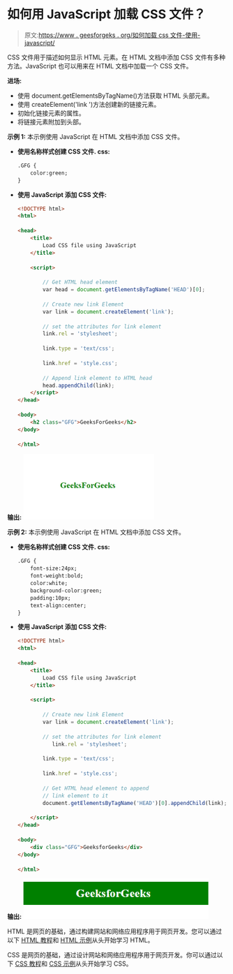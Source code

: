 # 如何用 JavaScript 加载 CSS 文件？

> 原文:[https://www . geesforgeks . org/如何加载 css 文件-使用-javascript/](https://www.geeksforgeeks.org/how-to-load-css-files-using-javascript/)

CSS 文件用于描述如何显示 HTML 元素。在 HTML 文档中添加 CSS 文件有多种方法。JavaScript 也可以用来在 HTML 文档中加载一个 CSS 文件。

**进场:**

*   使用 document.getElementsByTagName()方法获取 HTML 头部元素。
*   使用 createElement('link ')方法创建新的链接元素。
*   初始化链接元素的属性。
*   将链接元素附加到头部。

**示例 1:** 本示例使用 JavaScript 在 HTML 文档中添加 CSS 文件。

*   **使用名称样式创建 CSS 文件. css:**

    ```html
    .GFG {
        color:green;
    }
    ```

*   **使用 JavaScript 添加 CSS 文件:**

    ```html
    <!DOCTYPE html>
    <html>

    <head>
        <title>
            Load CSS file using JavaScript
        </title>

        <script>

            // Get HTML head element
            var head = document.getElementsByTagName('HEAD')[0]; 

            // Create new link Element
            var link = document.createElement('link');

            // set the attributes for link element 
            link.rel = 'stylesheet'; 

            link.type = 'text/css';

            link.href = 'style.css'; 

            // Append link element to HTML head
            head.appendChild(link); 
        </script> 
    </head>

    <body>
        <h2 class="GFG">GeeksForGeeks</h2>
    </body>

    </html>                    
    ```

**输出:**
![](img/af722dc4aa828bffb89f14a8254f2f9a.png)

**示例 2:** 本示例使用 JavaScript 在 HTML 文档中添加 CSS 文件。

*   **使用名称样式创建 CSS 文件. css:**

    ```html
    .GFG {
        font-size:24px;
        font-weight:bold;
        color:white;
        background-color:green;
        padding:10px;
        text-align:center;
    }
    ```

*   **使用 JavaScript 添加 CSS 文件:**

    ```html
    <!DOCTYPE html>
    <html>

    <head>
        <title>
            Load CSS file using JavaScript
        </title>

        <script>

            // Create new link Element
            var link = document.createElement('link'); 

            // set the attributes for link element
               link.rel = 'stylesheet'; 

            link.type = 'text/css';

            link.href = 'style.css'; 

            // Get HTML head element to append 
            // link element to it 
            document.getElementsByTagName('HEAD')[0].appendChild(link); 

        </script> 
    </head>

    <body>
        <div class="GFG">GeeksforGeeks</div>
    </body>

    </html>                    
    ```

**输出:**
![](img/d0956105c03897671920891a5b648b69.png)

HTML 是网页的基础，通过构建网站和网络应用程序用于网页开发。您可以通过以下 [HTML 教程](https://www.geeksforgeeks.org/html-tutorials/)和 [HTML 示例](https://www.geeksforgeeks.org/html-examples/)从头开始学习 HTML。

CSS 是网页的基础，通过设计网站和网络应用程序用于网页开发。你可以通过以下 [CSS 教程](https://www.geeksforgeeks.org/css-tutorials/)和 [CSS 示例](https://www.geeksforgeeks.org/css-examples/)从头开始学习 CSS。
